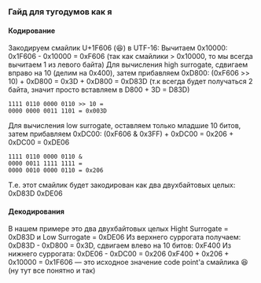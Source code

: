 ### Гайд для тугодумов как я

#### Кодирование
Закодируем смайлик U+1F606 (😆) в UTF-16:
  Вычитаем 0x10000: 0x1F606 - 0x10000 = 0xF606 (так как смайлики > 0x10000, то мы всегда вычитаем 1 из левого байта)
  Для вычисления high surrogate, сдвигаем вправо на 10 (делим на 0x400), затем прибавляем 0xD800:
  (0xF606 >> 10) + 0xD800 = 0x3D + 0xD800 = 0xD83D (т.к всегда будет получаться 2 байта, значит просто вставляем в D800 + 3D = D83D)
```
1111 0110 0000 0110 >> 10 =
0000 0000 0011 1101 = 0x003D    
```
  Для вычисления low surrogate, оставляем только младшие 10 битов, затем прибавляем 0xDC00:
  (0xF606 & 0x3FF) + 0xDC00 = 0x206 + 0xDC00 = 0xDE06
```
1111 0110 0000 0110 &
0000 0011 1111 1111 =
0000 0010 0000 0110 = 0x206
```
Т.е. этот смайлик будет закодирован как два двухбайтовых целых: 0xD83D 0xDE06

#### Декодирования
В нашем примере это два двухбайтовых целых Hight Surrogate = 0xD83D и Low Surrogate = 0xDE06
  Из верхнего суррогата получаем: 0xD83D - 0xD800 = 0x3D, сдвигаем влево на 10 битов: 0xF400
  Из нижнего суррогата: 0xDE06 - 0xDC00 = 0x206
  0xF400 + 0x206 + 0x10000 = 0x1F606 — это исходное значение code point'а смайлика 😆
(ну тут все понятно и так)